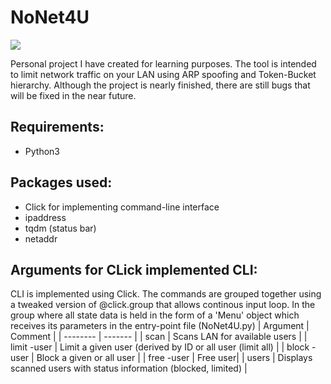 # NoNet4U
<img src =https://i.imgur.com/Pj9Zdt2.png align='center'>

Personal project I have created for learning purposes. The tool is intended to limit network traffic on your LAN using ARP spoofing and
Token-Bucket hierarchy. Although the project is nearly finished, there are still bugs that will be fixed in the near future.

## Requirements:
- Python3

## Packages used:
- Click for implementing command-line interface
- ipaddress 
- tqdm (status bar)
- netaddr

## Arguments for CLick implemented CLI:
CLI is implemented using Click. The commands are grouped together using a tweaked version of @click.group that allows continous input loop.
In the group where all state data is held in the form of a 'Menu' object which receives its parameters in the entry-point file (NoNet4U.py)
| Argument | Comment |
| -------- | ------- |
| scan     | Scans LAN for available users |
| limit -user    | Limit a given user (derived by ID or all user (limit all) |
| block -user | Block a given or all user |
| free -user | Free user|
| users | Displays scanned users with status information (blocked, limited) |

